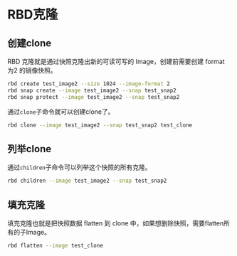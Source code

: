 # RBD克隆

## 创建clone

RBD 克隆就是通过快照克隆出新的可读可写的 Image，创建前需要创建 format 为2 的镜像快照。

```bash
rbd create test_image2 --size 1024 --image-format 2
rbd snap create --image test_image2 --snap test_snap2
rbd snap protect --image test_image2 --snap test_snap2
```

通过`clone`子命令就可以创建clone了。

```bash
rbd clone --image test_image2 --snap test_snap2 test_clone
```

## 列举clone

通过`children`子命令可以列举这个快照的所有克隆。

```bash
rbd children --image test_image2 --snap test_snap2
```

## 填充克隆

填充克隆也就是把快照数据 flatten 到 clone 中，如果想删除快照，需要flatten所有的子Image。

```bash
rbd flatten --image test_clone
```

